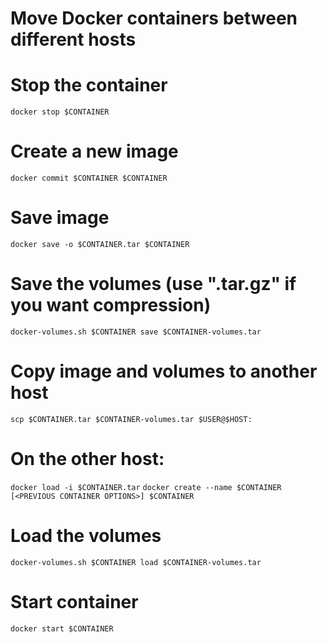 # Move Docker containers between different hosts

# Stop the container   
```docker stop $CONTAINER```

# Create a new image   
```docker commit $CONTAINER $CONTAINER```

# Save image
```docker save -o $CONTAINER.tar $CONTAINER```

# Save the volumes (use ".tar.gz" if you want compression)
```docker-volumes.sh $CONTAINER save $CONTAINER-volumes.tar```

# Copy image and volumes to another host
```scp $CONTAINER.tar $CONTAINER-volumes.tar $USER@$HOST:```

# On the other host:
```docker load -i $CONTAINER.tar```
```docker create --name $CONTAINER [<PREVIOUS CONTAINER OPTIONS>] $CONTAINER```

# Load the volumes
```docker-volumes.sh $CONTAINER load $CONTAINER-volumes.tar```

# Start container
```docker start $CONTAINER```

